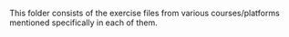 This folder consists of the exercise files from various courses/platforms mentioned specifically in each of them. 
